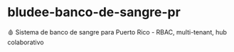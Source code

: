 # bludee-banco-de-sangre-pr
🩸 Sistema de banco de sangre para Puerto Rico - RBAC, multi-tenant, hub colaborativo
